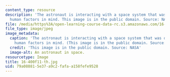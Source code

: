 ```yaml
---
content_type: resource
description: 'The astronaut is interacting with a space system that was designed with
  human factors in mind. This image is in the public domain. Source: NASA'
file: /media/https%3A/open-learning-course-data-rc.s3.amazonaws.com/16-400-human-factors-engineering-fall-2011/79a088815e37a9c2fafaa158fefe9528_16-400f11-th.jpg
file_type: image/jpeg
image_metadata:
  caption: 'The astronaut is interacting with a space system that was designed with
    human factors in mind. (This image is in the public domain. Source: NASA)'
  credit: 'This image is in the public domain. Source: NASA'
  image-alt: An astronaut in space.
resourcetype: Image
title: 16-400f11-th.jpg
uid: 79a08881-5e37-a9c2-fafa-a158fefe9528
---
```

